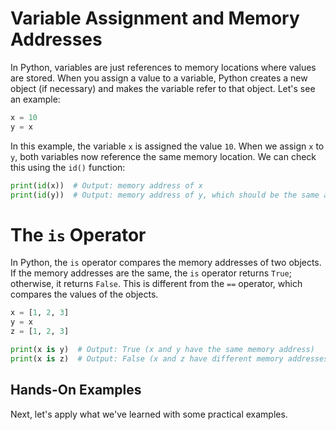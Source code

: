 # Variable Assignment and Memory Addresses

In Python, variables are just references to memory locations where values are stored. When you assign a value to a variable, Python creates a new object (if necessary) and makes the variable refer to that object. Let's see an example:

```python
x = 10
y = x
```

In this example, the variable `x` is assigned the value `10`. When we assign `x` to `y`, both variables now reference the same memory location. We can check this using the `id()` function:

```python
print(id(x))  # Output: memory address of x
print(id(y))  # Output: memory address of y, which should be the same as x
```

# The `is` Operator 

In Python, the `is` operator compares the memory addresses of two objects. If the memory addresses are the same, the `is` operator returns `True`; otherwise, it returns `False`. This is different from the `==` operator, which compares the values of the objects.

```python
x = [1, 2, 3]
y = x
z = [1, 2, 3]

print(x is y)  # Output: True (x and y have the same memory address)
print(x is z)  # Output: False (x and z have different memory addresses)
```

## Hands-On Examples

Next, let's apply what we've learned with some practical examples.



            
